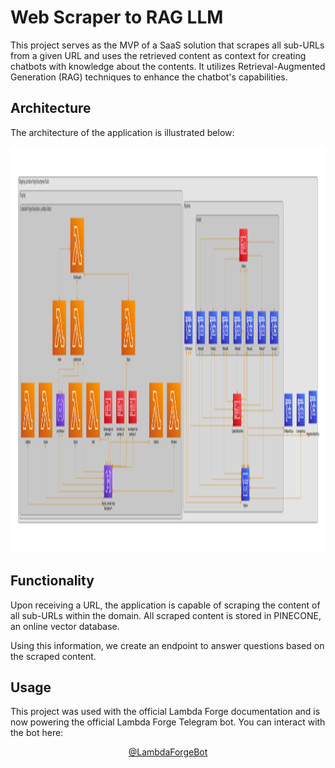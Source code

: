 # Web Scraper to RAG LLM

This project serves as the MVP of a SaaS solution that scrapes all sub-URLs from a given URL and uses the retrieved content as context for creating chatbots with knowledge about the contents. It utilizes Retrieval-Augmented Generation (RAG) techniques to enhance the chatbot's capabilities.

## Architecture
The architecture of the application is illustrated below:

<div align="center">
  <img height="650" alt="Diagram" src="diagram.png">
</div>

## Functionality

Upon receiving a URL, the application is capable of scraping the content of all sub-URLs within the domain. All scraped content is stored in PINECONE, an online vector database.

Using this information, we create an endpoint to answer questions based on the scraped content. 

## Usage

This project was used with the official Lambda Forge documentation and is now powering the official Lambda Forge Telegram bot. You can interact with the bot here:

<div align="center">
  <a href="https://web.telegram.org/a/#6950159714">
    @LambdaForgeBot
  </a>
</div>

<br>

